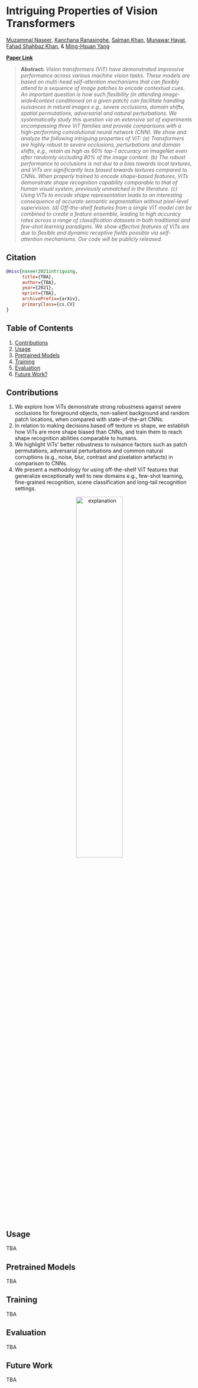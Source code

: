 # Intriguing Properties of Vision Transformers

[Muzammal Naseer](https://scholar.google.ch/citations?user=tM9xKA8AAAAJ&hl=en),
[Kanchana Ranasinghe](https://scholar.google.com/citations?user=K2WBZTwAAAAJ),
[Salman Khan](https://scholar.google.com/citations?user=M59O9lkAAAAJ&hl=en),
[Munawar Hayat](https://scholar.google.ch/citations?user=Mx8MbWYAAAAJ&hl=en&oi=ao), 
[Fahad Shahbaz Khan](https://scholar.google.ch/citations?user=zvaeYnUAAAAJ&hl=en&oi=ao), &
[Ming-Hsuan Yang](https://scholar.google.com/citations?user=p9-ohHsAAAAJ&hl=en)

**[Paper Link](TBA)** 

> **Abstract:** 
>*Vision transformers (ViT) have demonstrated impressive performance across various machine vision tasks. These models are based on multi-head self-attention mechanisms that can flexibly attend to a sequence of image patches to encode contextual cues. An important question is how such flexibility (in attending image-wide4context conditioned on a given patch) can facilitate handling nuisances in natural images e.g., severe occlusions, domain shifts, spatial permutations, adversarial and natural perturbations. We systematically study this question via an extensive set of experiments encompassing three ViT families and provide comparisons with a high-performing convolutional neural network (CNN). We show and analyze the following intriguing properties of ViT: (a) Transformers are highly robust to severe occlusions, perturbations and domain shifts, e.g., retain as high as 60% top-1 accuracy on ImageNet even after randomly occluding 80% of the image content.  (b) The robust performance to occlusions is not due to a bias towards local textures, and ViTs are significantly less biased towards textures compared to CNNs. When properly trained to encode shape-based features, ViTs demonstrate shape recognition capability comparable to that of human visual system, previously unmatched in the literature. (c) Using ViTs to encode shape representation leads to an interesting consequence of accurate semantic segmentation without pixel-level supervision. (d) Off-the-shelf features from a single ViT model can be combined to create a feature ensemble, leading to high accuracy rates across a range of classification datasets in both traditional and few-shot learning paradigms.  We show effective features of ViTs are due to flexible and dynamic receptive fields possible via self-attention mechanisms. Our code will be publicly released.* 

## Citation

```bibtex
@misc{naseer2021intriguing,
      title={TBA}, 
      author={TBA},
      year={2021},
      eprint={TBA},
      archivePrefix={arXiv},
      primaryClass={cs.CV}
}
```

## Table of Contents  
1) [Contributions](#Contributions) 
2) [Usage](#Usage)
3) [Pretrained Models](#Pretrained-Models) 
4) [Training](#Training)
5) [Evaluation](#Evaluation)
6) [Future Work?](#Future-Work)  

## Contributions

1. We explore how ViTs demonstrate strong robustness against severe occlusions for foreground objects, non-salient background and random patch locations, when compared with state-of-the-art CNNs. 
2. In relation to making decisions based off texture vs shape, we establish how ViTs are more shape biased than CNNs, and train them to reach shape recognition abilities comparable to humans. 
3. We highlight ViTs' better robustness to nuisance factors such as patch permutations, adversarial perturbations and common natural corruptions (e.g., noise, blur, contrast and pixelation artefacts) in comparison to CNNs.
4. We present a methodology for using off-the-shelf ViT features that generalize exceptionally well to new domains e.g., few-shot learning, fine-grained recognition, scene classification and long-tail recognition settings.

<p align="center">
  <img src="https://muzammal-naseer.github.io/intriguing-properties-of-vision-transformers/images/intro.png" width="50%" alt="explanation"/>
</p>


## Usage
TBA


## Pretrained Models
TBA


## Training
TBA

## Evaluation
TBA

## Future Work
TBA
